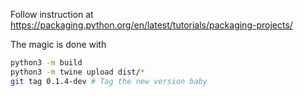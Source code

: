 Follow instruction at https://packaging.python.org/en/latest/tutorials/packaging-projects/

The magic is done with

```sh
python3 -m build
python3 -m twine upload dist/*
git tag 0.1.4-dev # Tag the new version baby
```